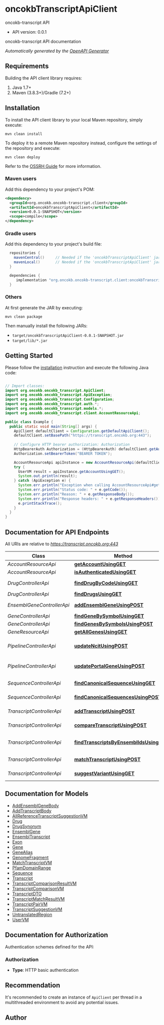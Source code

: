 # oncokbTranscriptApiClient

oncokb-transcript API
- API version: 0.0.1

oncokb-transcript API documentation


*Automatically generated by the [OpenAPI Generator](https://openapi-generator.tech)*


## Requirements

Building the API client library requires:
1. Java 1.7+
2. Maven (3.8.3+)/Gradle (7.2+)

## Installation

To install the API client library to your local Maven repository, simply execute:

```shell
mvn clean install
```

To deploy it to a remote Maven repository instead, configure the settings of the repository and execute:

```shell
mvn clean deploy
```

Refer to the [OSSRH Guide](http://central.sonatype.org/pages/ossrh-guide.html) for more information.

### Maven users

Add this dependency to your project's POM:

```xml
<dependency>
  <groupId>org.oncokb.oncokb-transcript.client</groupId>
  <artifactId>oncokbTranscriptApiClient</artifactId>
  <version>0.0.1-SNAPSHOT</version>
  <scope>compile</scope>
</dependency>
```

### Gradle users

Add this dependency to your project's build file:

```groovy
  repositories {
    mavenCentral()     // Needed if the 'oncokbTranscriptApiClient' jar has been published to maven central.
    mavenLocal()       // Needed if the 'oncokbTranscriptApiClient' jar has been published to the local maven repo.
  }

  dependencies {
     implementation "org.oncokb.oncokb-transcript.client:oncokbTranscriptApiClient:0.0.1-SNAPSHOT"
  }
```

### Others

At first generate the JAR by executing:

```shell
mvn clean package
```

Then manually install the following JARs:

* `target/oncokbTranscriptApiClient-0.0.1-SNAPSHOT.jar`
* `target/lib/*.jar`

## Getting Started

Please follow the [installation](#installation) instruction and execute the following Java code:

```java

// Import classes:
import org.oncokb.oncokb_transcript.ApiClient;
import org.oncokb.oncokb_transcript.ApiException;
import org.oncokb.oncokb_transcript.Configuration;
import org.oncokb.oncokb_transcript.auth.*;
import org.oncokb.oncokb_transcript.models.*;
import org.oncokb.oncokb_transcript.client.AccountResourceApi;

public class Example {
  public static void main(String[] args) {
    ApiClient defaultClient = Configuration.getDefaultApiClient();
    defaultClient.setBasePath("https://transcript.oncokb.org:443");
    
    // Configure HTTP bearer authorization: Authorization
    HttpBearerAuth Authorization = (HttpBearerAuth) defaultClient.getAuthentication("Authorization");
    Authorization.setBearerToken("BEARER TOKEN");

    AccountResourceApi apiInstance = new AccountResourceApi(defaultClient);
    try {
      UserVM result = apiInstance.getAccountUsingGET();
      System.out.println(result);
    } catch (ApiException e) {
      System.err.println("Exception when calling AccountResourceApi#getAccountUsingGET");
      System.err.println("Status code: " + e.getCode());
      System.err.println("Reason: " + e.getResponseBody());
      System.err.println("Response headers: " + e.getResponseHeaders());
      e.printStackTrace();
    }
  }
}

```

## Documentation for API Endpoints

All URIs are relative to *https://transcript.oncokb.org:443*

Class | Method | HTTP request | Description
------------ | ------------- | ------------- | -------------
*AccountResourceApi* | [**getAccountUsingGET**](docs/AccountResourceApi.md#getAccountUsingGET) | **GET** /api/account | getAccount
*AccountResourceApi* | [**isAuthenticatedUsingGET**](docs/AccountResourceApi.md#isAuthenticatedUsingGET) | **GET** /api/authenticate | isAuthenticated
*DrugControllerApi* | [**findDrugByCodeUsingGET**](docs/DrugControllerApi.md#findDrugByCodeUsingGET) | **GET** /api/drugs/search-by-code/{code} | findDrugByCode
*DrugControllerApi* | [**findDrugsUsingGET**](docs/DrugControllerApi.md#findDrugsUsingGET) | **GET** /api/drugs/search | findDrugs
*EnsemblGeneControllerApi* | [**addEnsemblGeneUsingPOST**](docs/EnsemblGeneControllerApi.md#addEnsemblGeneUsingPOST) | **POST** /api/add-ensembl-gene | addEnsemblGene
*GeneControllerApi* | [**findGeneBySymbolUsingGET**](docs/GeneControllerApi.md#findGeneBySymbolUsingGET) | **GET** /api/find-genes | findGeneBySymbol
*GeneControllerApi* | [**findGenesBySymbolsUsingPOST**](docs/GeneControllerApi.md#findGenesBySymbolsUsingPOST) | **POST** /api/find-genes | findGenesBySymbols
*GeneResourceApi* | [**getAllGenesUsingGET**](docs/GeneResourceApi.md#getAllGenesUsingGET) | **GET** /api/genes | getAllGenes
*PipelineControllerApi* | [**updateNcitUsingPOST**](docs/PipelineControllerApi.md#updateNcitUsingPOST) | **POST** /api/pipeline/update-ncit | updateNcit
*PipelineControllerApi* | [**updatePortalGeneUsingPOST**](docs/PipelineControllerApi.md#updatePortalGeneUsingPOST) | **POST** /api/pipeline/update-gene | updatePortalGene
*SequenceControllerApi* | [**findCanonicalSequenceUsingGET**](docs/SequenceControllerApi.md#findCanonicalSequenceUsingGET) | **GET** /api/find-canonical-sequences | findCanonicalSequence
*SequenceControllerApi* | [**findCanonicalSequencesUsingPOST**](docs/SequenceControllerApi.md#findCanonicalSequencesUsingPOST) | **POST** /api/find-canonical-sequences | findCanonicalSequences
*TranscriptControllerApi* | [**addTranscriptUsingPOST**](docs/TranscriptControllerApi.md#addTranscriptUsingPOST) | **POST** /api/add-transcript | addTranscript
*TranscriptControllerApi* | [**compareTranscriptUsingPOST**](docs/TranscriptControllerApi.md#compareTranscriptUsingPOST) | **POST** /api/compare-transcript/{hugoSymbol} | compareTranscript
*TranscriptControllerApi* | [**findTranscriptsByEnsemblIdsUsingPOST**](docs/TranscriptControllerApi.md#findTranscriptsByEnsemblIdsUsingPOST) | **POST** /api/find-transcripts-by-ensembl-ids | findTranscriptsByEnsemblIds
*TranscriptControllerApi* | [**matchTranscriptUsingPOST**](docs/TranscriptControllerApi.md#matchTranscriptUsingPOST) | **POST** /api/match-transcript/{hugoSymbol} | matchTranscript
*TranscriptControllerApi* | [**suggestVariantUsingGET**](docs/TranscriptControllerApi.md#suggestVariantUsingGET) | **GET** /api/suggest-variant/{hugoSymbol} | suggestVariant


## Documentation for Models

 - [AddEnsemblGeneBody](docs/AddEnsemblGeneBody.md)
 - [AddTranscriptBody](docs/AddTranscriptBody.md)
 - [AllReferenceTranscriptSuggestionVM](docs/AllReferenceTranscriptSuggestionVM.md)
 - [Drug](docs/Drug.md)
 - [DrugSynonym](docs/DrugSynonym.md)
 - [EnsemblGene](docs/EnsemblGene.md)
 - [EnsemblTranscript](docs/EnsemblTranscript.md)
 - [Exon](docs/Exon.md)
 - [Gene](docs/Gene.md)
 - [GeneAlias](docs/GeneAlias.md)
 - [GenomeFragment](docs/GenomeFragment.md)
 - [MatchTranscriptVM](docs/MatchTranscriptVM.md)
 - [PfamDomainRange](docs/PfamDomainRange.md)
 - [Sequence](docs/Sequence.md)
 - [Transcript](docs/Transcript.md)
 - [TranscriptComparisonResultVM](docs/TranscriptComparisonResultVM.md)
 - [TranscriptComparisonVM](docs/TranscriptComparisonVM.md)
 - [TranscriptDTO](docs/TranscriptDTO.md)
 - [TranscriptMatchResultVM](docs/TranscriptMatchResultVM.md)
 - [TranscriptPairVM](docs/TranscriptPairVM.md)
 - [TranscriptSuggestionVM](docs/TranscriptSuggestionVM.md)
 - [UntranslatedRegion](docs/UntranslatedRegion.md)
 - [UserVM](docs/UserVM.md)


## Documentation for Authorization

Authentication schemes defined for the API:
### Authorization

- **Type**: HTTP basic authentication


## Recommendation

It's recommended to create an instance of `ApiClient` per thread in a multithreaded environment to avoid any potential issues.

## Author



